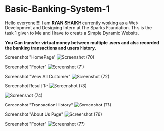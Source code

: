 # Basic-Banking-System-1
Hello everyone!!!!
I am **RYAN SHAIKH** currently working as a Web Development and Designing Intern at The Sparks Foundation.
This is the task 1 given to Me and I have to create a Simple Dynamic Website.


**You Can transfer virtual money between multiple users and also recorded the banking transactions and users history.**

Screenshot "HomePage"
![Screenshot (70)](https://user-images.githubusercontent.com/69433479/195266941-34b40dbd-ac8c-4fe6-a3b2-ff3c5f26dd3c.png)

Screenshot "Footer"
![Screenshot (71)](https://user-images.githubusercontent.com/69433479/195267060-276fe492-5cd9-439b-b2e3-0610351e6099.png)

Screenshot "Veiw All Customer"
![Screenshot (72)](https://user-images.githubusercontent.com/69433479/195267107-a3fb6a59-1845-454f-b43c-61fb6493b7dc.png)

Screenshot Result 1:-
![Screenshot (73)](https://user-images.githubusercontent.com/69433479/195267213-e5e9cb23-48bf-4c73-bafe-30ece304d9e1.png)

![Screenshot (74)](https://user-images.githubusercontent.com/69433479/195267268-cfd0ebd3-cd50-4fd6-9938-cc76e5ab82c7.png)

Screenshot "Transaction History"
![Screenshot (75)](https://user-images.githubusercontent.com/69433479/195267341-d0803078-b1eb-42e2-b621-93ed89285448.png)

Screenshot "About Us Page"
![Screenshot (76)](https://user-images.githubusercontent.com/69433479/195267398-357d52da-820d-491b-807d-077e028ccfea.png)

Screenshot "Footer"
![Screenshot (77)](https://user-images.githubusercontent.com/69433479/195267425-952e0ccb-a283-495d-8968-16cc6e557236.png)
